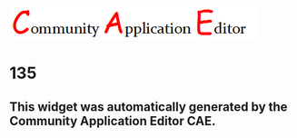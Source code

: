 ![CAE](https://github.com/PhilCAEOrg/application-134/blob/gh-pages/frontendComponent-135/img/logo.png)  

135
===================


This widget was automatically generated by the Community Application Editor CAE.  
---------------
